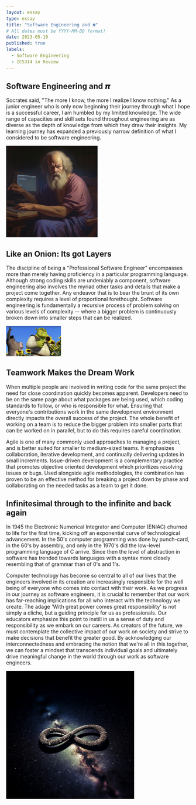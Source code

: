 ```yaml
---
layout: essay
type: essay
title: "Software Engineering and 𝝅"
# All dates must be YYYY-MM-DD format!
date: 2023-05-10
published: true
labels:
  - Software Engineering
  - ICS314 in Review
---
```


## Software Engineering and 𝝅
Socrates said, "The more I know, the more I realize I know nothing."  As a junior engineer who is only now beginning their journey through what I hope is a successful career, I am humbled by my limited knowledge.  The wide range of capacities and skill sets found throughout engineering are as diverse as the depth of knowledge from which they draw their insights.  My learning journey has expanded a previously narrow definition of what I considered to be software engineering.

<img width="250" class="float-end pe-4" src="/img/essayPics/socrates_the_brogrammer.png" alt="Socrates">

## Like an Onion: Its got Layers
The discipline of being a "Professional Software Engineer" encompasses more than merely having proficiency in a particular programming language.  Although strong coding skills are undeniably a component, software engineering also involves the myriad other tasks and details that make a project come together. Any endeavor that is to bear the brunt of its own complexity requires a level of proportional forethought.  Software engineering is fundamentally a recursive process of problem solving on various levels of complexity -- where a bigger problem is continuously broken down into smaller steps that can be realized.

<img width="150" class="float-start pe-4" src="/img/essayPics/shrek_onion.png" alt="Onion Layered">

## Teamwork Makes the Dream Work
When multiple people are involved in writing code for the same project the need for close coordination quickly becomes apparent.  Developers need to be on the same page about what packages are being used, which coding standards to follow, or who is responsible for what.  Ensuring that everyone's contributions work in the same development environment directly impacts the overall success of the project.  The whole benefit of working on a team is to reduce the bigger problem into smaller parts that can be worked on in parallel, but to do this requires careful coordination. 

Agile is one of many commonly used approaches to managing a project, and is better suited for smaller to medium-sized teams.  It emphasizes collaboration, iterative development, and continually delivering updates in small increments. Issue-driven development is a complementary practice that promotes objective oriented development which prioritizes resolving issues or bugs.  Used alongside agile methodologies, the combination has proven to be an effective method for breaking a project down by phase and collaborating on the needed tasks as a team to get it done.

## Infinitesimal through to the infinite and back again
In 1945 the Electronic Numerical Integrator and Computer (ENIAC) churned to life for the first time, kicking off an exponential curve of technological advancement.  In the 50's computer programming was done by punch-card, in the 60's by assembly, and only in the 1970's did the low-level programming language of C arrive.  Since then the level of abstraction in software has trended towards languages with a syntax more closely resembling that of grammar than of 0's and 1's.  

Computer technology has become so central to all of our lives that the engineers involved in its creation are increasingly responsible for the well being of everyone who comes into contact with their work.  As we progress in our journey as software engineers, it is crucial to remember that our work has far-reaching implications for all who interact with the technology we create. The adage 'With great power comes great responsibility' is not simply a cliche, but a guiding principle for us as professionals. Our educators emphasize this point to instill in us a sense of duty and responsibility as we embark on our careers. As creators of the future, we must contemplate the collective impact of our work on society and strive to make decisions that benefit the greater good. By acknowledging our interconnectedness and embracing the notion that we're all in this together, we can foster a mindset that transcends individual goals and ultimately drive meaningful change in the world through our work as software engineers.

<img width="350" class="float-end pe-4" src="/img/essayPics/cosmic_infinity.png" alt="Infinity">

